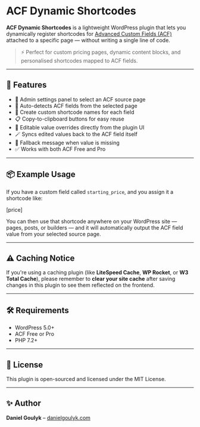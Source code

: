 # ACF Dynamic Shortcodes

**ACF Dynamic Shortcodes** is a lightweight WordPress plugin that lets you dynamically register shortcodes for [Advanced Custom Fields (ACF)](https://www.advancedcustomfields.com/) attached to a specific page — without writing a single line of code.

> ⚡ Perfect for custom pricing pages, dynamic content blocks, and personalised shortcodes mapped to ACF fields.

---

## 🚀 Features

- 🔧 Admin settings panel to select an ACF source page
- 🧩 Auto-detects ACF fields from the selected page
- 🔗 Create custom shortcode names for each field
- 📋 Copy-to-clipboard buttons for easy reuse
- 📝 Editable value overrides directly from the plugin UI
- 🪄 Syncs edited values back to the ACF field itself
- 💬 Fallback message when value is missing
- ✅ Works with both ACF Free and Pro

---

## 📦 Example Usage

If you have a custom field called `starting_price`, and you assign it a shortcode like:

[price]

You can then use that shortcode anywhere on your WordPress site — pages, posts, or builders — and it will automatically output the ACF field value from your selected source page.

---

## ⚠️ Caching Notice

If you're using a caching plugin (like **LiteSpeed Cache**, **WP Rocket**, or **W3 Total Cache**), please remember to **clear your site cache** after saving changes in this plugin to see them reflected on the frontend.

---

## 🛠 Requirements

- WordPress 5.0+
- ACF Free or Pro
- PHP 7.2+

---

## 📄 License

This plugin is open-sourced and licensed under the MIT License.

---

## ✨ Author

**Daniel Goulyk** – [danielgoulyk.com](https://danielgoulyk.com)